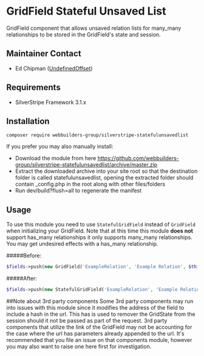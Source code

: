 GridField Stateful Unsaved List
=================
GridField component that allows unsaved relation lists for many_many relationships to be stored in the GridField's state and session.

## Maintainer Contact
* Ed Chipman ([UndefinedOffset](https://github.com/UndefinedOffset))

## Requirements
* SilverStripe Framework 3.1.x


## Installation
```
composer require webbuilders-group/silverstripe-statefulunsavedlist
```

If you prefer you may also manually install:
* Download the module from here https://github.com/webbuilders-group/silverstripe-statefulunsavedlist/archive/master.zip
* Extract the downloaded archive into your site root so that the destination folder is called statefulunsavedlist, opening the extracted folder should contain _config.php in the root along with other files/folders
* Run dev/build?flush=all to regenerate the manifest



## Usage
To use this module you need to use ``StatefulGridField`` instead of ``GridField`` when initializing your GridField. Note that at this time this module **does not** support has_many relationships it only supports many_many relationships. You may get undesired effects with a has_many relationship.

#####Before:
```php
$fields->push(new GridField('ExampleRelation', 'Example Relation', $this->ExampleRelation(), GridFieldConfig_RelationEditor::create(10)));
```

#####After:
```php
$fields->push(new StatefulGridField('ExampleRelation', 'Example Relation', $this->ExampleRelation(), GridFieldConfig_RelationEditor::create(10)));
```

##Note about 3rd party components
Some 3rd party components may run into issues with this module since it modifies the address of the field to include a hash in the url. This has is used to remover the GridState from the session should it not be passed as part of the request. 3rd party components that utilize the link of the GridField may not be accounting for the case where the url has parameters already appended to the url. It's recommended that you file an issue on that components module, however you may also want to raise one here first for investigation.
